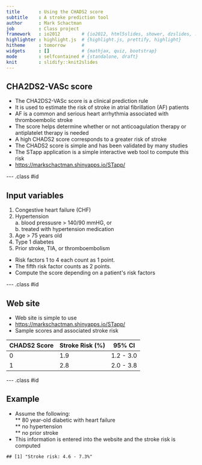 ```yaml
---
title       : Using the CHADS2 score
subtitle    : A stroke prediction tool
author      : Mark Schactman
job         : Class project
framework   : io2012        # {io2012, html5slides, shower, dzslides, ...}
highlighter : highlight.js  # {highlight.js, prettify, highlight}
hitheme     : tomorrow      # 
widgets     : []            # {mathjax, quiz, bootstrap}
mode        : selfcontained # {standalone, draft}
knit        : slidify::knit2slides
---
```


## CHA2DS2-VASc score  
  
* The CHA2DS2-VASc score is a clinical prediction rule  
* It is used to estimate the risk of stroke in atrial fibrillation (AF) patients  
* AF is a common and serious heart arrhythmia associated with thromboembolic stroke  
* The score helps determine whether or not anticoagulation therapy or antiplatelet therapy is needed  
* A high CHADS2 score corresponds to a greater risk of stroke  
* The CHADS2 score is simple and has been validated by many studies  
* The STapp application is a simple interactive web tool to compute this risk
* https://markschactman.shinyapps.io/STapp/

--- .class #id 


## Input variables  

1. Congestive heart failure (CHF)  
2. Hypertension  
a. blood pressusre > 140/90 mmHG, or  
b. treated with hypertension medication  
3. Age > 75 years old  
4. Type 1 diabetes  
5. Prior stroke, TIA, or thromboembolism  
  
* Risk factors 1 to 4 each count as 1 point.  
* The fifth risk factor counts as 2 points.  
* Compute the score depending on a patient's risk factors  

--- .class #id 


## Web site  

* Web site is simple to use
* https://markschactman.shinyapps.io/STapp/
* Sample scores and associated stroke risk  

| CHADS2 Score |	Stroke Risk (%) | 95% CI      | 
| -------------|------------------|-------------|
| 0            |  1.9             |  1.2 -  3.0 |
| 1            |  2.8             |  2.0 -  3.8 | 


--- .class #id 


## Example 

* Assume the following:  
** 80 year-old diabetic with heart failure  
** no hypertension  
** no prior stroke  
* This information is entered into the website and the stroke risk is computed


```
## [1] "Stroke risk: 4.6 - 7.3%"
```







